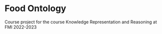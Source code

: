 # Food Ontology
Course project for the course Knowledge Representation and Reasoning at FMI 2022-2023
